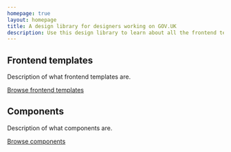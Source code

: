 ```yaml
---
homepage: true
layout: homepage
title: A design library for designers working on GOV.UK
description: Use this design library to learn about all the frontend templates and components that make-up GOV.UK.
---
```

<div class="govuk-grid-row">
  <section class="govuk-grid-column-one-half-from-desktop">
    <h2 class="govuk-heading-m govuk-!-margin-bottom-2">Frontend templates</h2>
    <p class="govuk-body">Description of what frontend templates are.</p>
    <p class="govuk-body govuk-!-margin-bottom-0">
        <a href="/frontend-templates" class="govuk-link govuk-!-font-weight-bold">Browse frontend templates</a>
    </p>
  </section>
  <section class="govuk-grid-column-one-half-from-desktop">
    <h2 class="govuk-heading-m govuk-!-margin-bottom-2">Components</h2>
    <p class="govuk-body">Description of what components are.</p>
    <p class="govuk-body govuk-!-margin-bottom-0">
        <a href="/components" class="govuk-link govuk-!-font-weight-bold">Browse components</a>
    </p>
  </section>
</div>